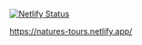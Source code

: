 [![Netlify Status](https://api.netlify.com/api/v1/badges/342b43d5-db60-463a-9478-f7aa0eb5397a/deploy-status)](https://app.netlify.com/sites/natures-tours/deploys)

https://natures-tours.netlify.app/
